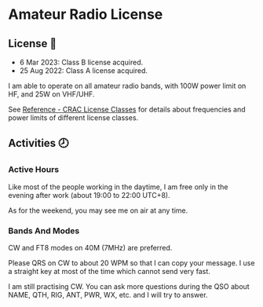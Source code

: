 # Amateur Radio License

## License :orange_book:
* 6 Mar 2023: Class B license acquired.
* 25 Aug 2022: Class A license acquired.

I am able to operate on all amateur radio bands, with 100W power limit on HF, and 25W on VHF/UHF.

See [Reference - CRAC License Classes](../references/crac-license-classes) for details about frequencies and power limits of different license classes.

## Activities :clock8:

### Active Hours
Like most of the people working in the daytime, I am free only in the evening after work (about 19:00 to 22:00 UTC+8).

As for the weekend, you may see me on air at any time.

### Bands And Modes
CW and FT8 modes on 40M (7MHz) are preferred.

Please QRS on CW to about 20 WPM so that I can copy your message. I use a straight key at most of the time which cannot send very fast.

I am still practising CW. You can ask more questions during the QSO about NAME, QTH, RIG, ANT, PWR, WX, etc. and I will try to answer.
